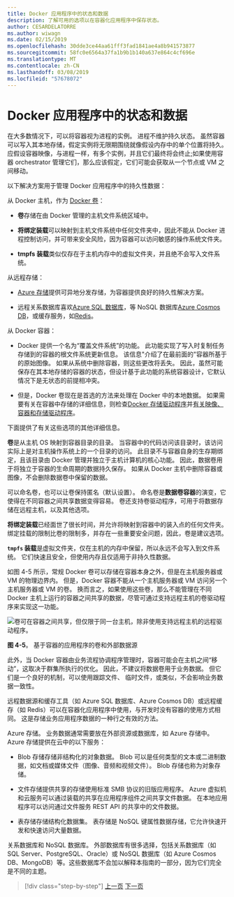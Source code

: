 ```yaml
---
title: Docker 应用程序中的状态和数据
description: 了解可用的选项以在容器化应用程序中保存状态。
author: CESARDELATORRE
ms.author: wiwagn
ms.date: 02/15/2019
ms.openlocfilehash: 30dde3ce44aa61fff3fad1841ae4a8b941573877
ms.sourcegitcommit: 58fc0e6564a37fa1b9b1b140a637e864c4cf696e
ms.translationtype: MT
ms.contentlocale: zh-CN
ms.lasthandoff: 03/08/2019
ms.locfileid: "57678072"
---
```

# <a name="state-and-data-in-docker-applications"></a>Docker 应用程序中的状态和数据

在大多数情况下，可以将容器视为进程的实例。 进程不维护持久状态。 虽然容器可以写入其本地存储，假定实例将无限期围绕就像假设内存中的单个位置将持久。 应假设容器映像，与进程一样，有多个实例，并且它们最终将会终止;如果使用容器 orchestrator 管理它们，那么应该假定，它们可能会获取从一个节点或 VM 之间移动。

以下解决方案用于管理 Docker 应用程序中的持久性数据：

从 Docker 主机，作为 [Docker 卷](https://docs.docker.com/engine/admin/volumes/)：

- **卷**存储在由 Docker 管理的主机文件系统区域中。

- **将绑定装载**可以映射到主机文件系统中任何文件夹中，因此不能从 Docker 进程控制访问，并可带来安全风险，因为容器可以访问敏感的操作系统文件夹。

- **tmpfs 装载**类似仅存在于主机内存中的虚拟文件夹，并且绝不会写入文件系统。

从远程存储：

- [Azure 存储](https://azure.microsoft.com/documentation/services/storage/)提供可异地分发存储，为容器提供良好的持久性解决方案。

- 远程关系数据库喜欢[Azure SQL 数据库](https://azure.microsoft.com/services/sql-database/)，等 NoSQL 数据库[Azure Cosmos DB](https://docs.microsoft.com/azure/cosmos-db/introduction)，或缓存服务，如[Redis](https://redis.io/)。

从 Docker 容器：

- Docker 提供一个名为“覆盖文件系统”的功能。 此功能实现了写入时复制任务存储到的容器的根文件系统更新信息。 该信息"介绍了在最前面的"容器所基于的原始图像。 如果从系统中删除容器，则这些更改将丢失。 因此，虽然可能保存在其本地存储的容器的状态，但设计基于此功能的系统容器设计，它默认情况下是无状态的前提相冲突。

- 但是，Docker 卷现在是首选的方法来处理在 Docker 中的本地数据。 如果需要有关在容器中存储的详细信息，则检查[Docker 存储驱动程序](https://docs.docker.com/engine/userguide/storagedriver/)并[有关映像、 容器和存储驱动程序](https://docs.docker.com/engine/userguide/storagedriver/imagesandcontainers/)。

下面提供了有关这些选项的其他详细信息。

**卷**是从主机 OS 映射到容器目录的目录。 当容器中的代码访问该目录时，该访问实际上是对主机操作系统上的一个目录的访问。 此目录不与容器自身的生存期绑定，且该目录由 Docker 管理并独立于主机计算机的核心功能。 因此，数据卷用于将独立于容器的生命周期的数据持久保存。 如果从 Docker 主机中删除容器或图像，不会删除数据卷中保留的数据。

可以命名卷，也可以让卷保持匿名（默认设置）。 命名卷是**数据卷容器**的演变，它使得在不同容器之间共享数据变得容易。 卷还支持卷驱动程序，可用于将数据存储在远程主机，以及其他选项。

**将绑定装载**已经面世了很长时间，并允许将映射到容器中的装入点的任何文件夹。 绑定挂载的限制比卷的限制多，并存在一些重要安全问题，因此，卷是建议选项。

**`tmpfs` 装载**是虚拟文件夹，仅在主机的内存中保留，所以永远不会写入到文件系统。 它们快速且安全，但使用内存且仅适用于非持久性数据。

如图 4-5 所示，常规 Docker 卷可以存储在容器本身之外，但是在主机服务器或 VM 的物理边界内。 但是，Docker 容器不能从一个主机服务器或 VM 访问另一个主机服务器或 VM 的卷。 换而言之，如果使用这些卷，那么不能管理在不同 Docker 主机上运行的容器之间共享的数据，尽管可通过支持远程主机的卷驱动程序来实现这一功能。

![卷可在容器之间共享，但仅限于同一台主机，除非使用支持远程主机的远程驱动程序。 ](./media/image5.png)

**图 4-5**。 基于容器的应用程序的卷和外部数据源

此外，当 Docker 容器由业务流程协调程序管理时，容器可能会在主机之间“移动”，这取决于群集所执行的优化。 因此，不建议将数据卷用于业务数据。 但它们是一个良好的机制，可以使用跟踪文件、 临时文件，或类似，不会影响业务数据一致性。

远程数据源和缓存工具（如 Azure SQL 数据库、Azure Cosmos DB）或远程缓存（如 Redis）可以在容器化应用程序中使用，与开发时没有容器的使用方式相同。 这是存储业务应用程序数据的一种行之有效的方法。

Azure 存储。 业务数据通常需要放在外部资源或数据库，如 Azure 存储中。 Azure 存储提供在云中的以下服务：

- Blob 存储存储非结构化的对象数据。 Blob 可以是任何类型的文本或二进制数据，如文档或媒体文件（图像、音频和视频文件）。 Blob 存储也称为对象存储。

- 文件存储提供共享的存储使用标准 SMB 协议的旧版应用程序。 Azure 虚拟机和云服务可以通过装载的共享在应用程序组件之间共享文件数据。 在本地应用程序可以访问通过文件服务 REST API 的共享中的文件数据。

- 表存储存储结构化数据集。 表存储是 NoSQL 键属性数据存储，它允许快速开发和快速访问大量数据。

关系数据库和 NoSQL 数据库。 外部数据库有很多选择，包括关系数据库（如 SQL Server、PostgreSQL、Oracle）或 NoSQL 数据库（如 Azure Cosmos DB、MongoDB）等。这些数据库不会加以解释本指南的一部分，因为它们完全是不同的主题。

>[!div class="step-by-step"]
>[上一页](monolithic-applications.md)
>[下一页](soa-applications.md)
